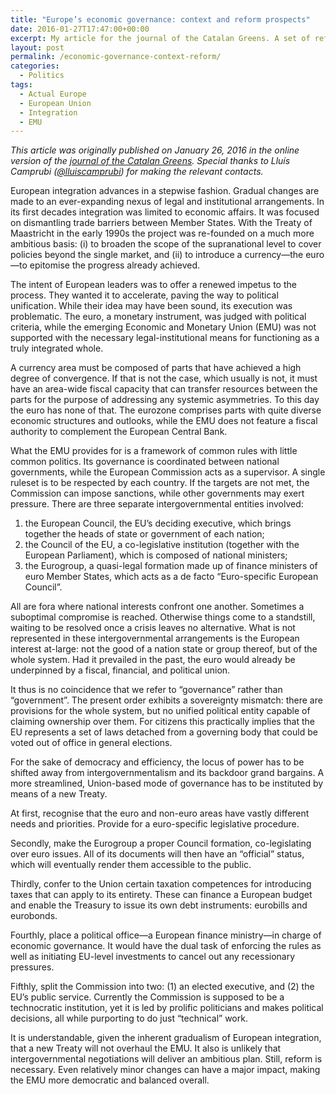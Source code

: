 ```yaml
---
title: "Europe’s economic governance: context and reform prospects"
date: 2016-01-27T17:47:00+00:00
excerpt: My article for the journal of the Catalan Greens. A set of reforms are needed to shift the EMU's locus of power away from intergovernmentalism.
layout: post
permalink: /economic-governance-context-reform/
categories:
  - Politics
tags:
  - Actual Europe
  - European Union
  - Integration
  - EMU
---
```

*This article was originally published on January 26, 2016 in the online version of the [journal of the Catalan Greens](http://revistatreball.cat/europes-economic-governance-context-and-reform-prospects/). Special thanks to Lluís Camprubi ([@lluiscamprubi](https://twitter.com/lluiscamprubi)) for making the relevant contacts.*

European integration advances in a stepwise fashion. Gradual changes are made to an ever-expanding nexus of legal and institutional arrangements. In its first decades integration was limited to economic affairs. It was focused on dismantling trade barriers between Member States. With the Treaty of Maastricht in the early 1990s the project was re-founded on a much more ambitious basis: (i) to broaden the scope of the supranational level to cover policies beyond the single market, and (ii) to introduce a currency—the euro—to epitomise the progress already achieved.

The intent of European leaders was to offer a renewed impetus to the process. They wanted it to accelerate, paving the way to political unification. While their idea may have been sound, its execution was problematic. The euro, a monetary instrument, was judged with political criteria, while the emerging Economic and Monetary Union (EMU) was not supported with the necessary legal-institutional means for functioning as a truly integrated whole.

A currency area must be composed of parts that have achieved a high degree of convergence. If that is not the case, which usually is not, it must have an area-wide fiscal capacity that can transfer resources between the parts for the purpose of addressing any systemic asymmetries. To this day the euro has none of that. The eurozone comprises parts with quite diverse economic structures and outlooks, while the EMU does not feature a fiscal authority to complement the European Central Bank.

What the EMU provides for is a framework of common rules with little common politics. Its governance is coordinated between national governments, while the European Commission acts as a supervisor. A single ruleset is to be respected by each country. If the targets are not met, the Commission can impose sanctions, while other governments may exert pressure. There are three separate intergovernmental entities involved:

1. the European Council, the EU’s deciding executive, which brings together the heads of state or government of each nation;
2. the Council of the EU, a co-legislative institution (together with the European Parliament), which is composed of national ministers;
3. the Eurogroup, a quasi-legal formation made up of finance ministers of euro Member States, which acts as a de facto “Euro-specific European Council”.

All are fora where national interests confront one another. Sometimes a suboptimal compromise is reached. Otherwise things come to a standstill, waiting to be resolved once a crisis leaves no alternative. What is not represented in these intergovernmental arrangements is the European interest at-large: not the good of a nation state or group thereof, but of the whole system. Had it prevailed in the past, the euro would already be underpinned by a fiscal, financial, and political union.

It thus is no coincidence that we refer to “governance” rather than “government”. The present order exhibits a sovereignty mismatch: there are provisions for the whole system, but no unified political entity capable of claiming ownership over them. For citizens this practically implies that the EU represents a set of laws detached from a governing body that could be voted out of office in general elections.

For the sake of democracy and efficiency, the locus of power has to be shifted away from intergovernmentalism and its backdoor grand bargains. A more streamlined, Union-based mode of governance has to be instituted by means of a new Treaty.

At first, recognise that the euro and non-euro areas have vastly different needs and priorities. Provide for a euro-specific legislative procedure.

Secondly, make the Eurogroup a proper Council formation, co-legislating over euro issues. All of its documents will then have an “official” status, which will eventually render them accessible to the public.

Thirdly, confer to the Union certain taxation competences for introducing taxes that can apply to its entirety. These can finance a European budget and enable the Treasury to issue its own debt instruments: eurobills and eurobonds.

Fourthly, place a political office—a European finance ministry—in charge of economic governance. It would have the dual task of enforcing the rules as well as initiating EU-level investments to cancel out any recessionary pressures.

Fifthly, split the Commission into two: (1) an elected executive, and (2) the EU’s public service. Currently the Commission is supposed to be a technocratic institution, yet it is led by prolific politicians and makes political decisions, all while purporting to do just “technical” work.

It is understandable, given the inherent gradualism of European integration, that a new Treaty will not overhaul the EMU. It also is unlikely that intergovernmental negotiations will deliver an ambitious plan. Still, reform is necessary. Even relatively minor changes can have a major impact, making the EMU more democratic and balanced overall.
